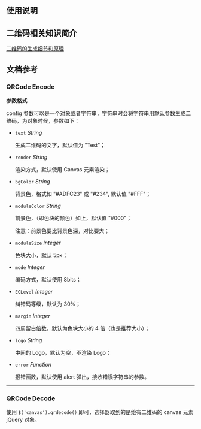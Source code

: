 ## 使用说明

## 二维码相关知识简介

[二维码的生成细节和原理](http://coolshell.cn/articles/10590.html)

## 文档参考

### QRCode Encode

**参数格式**

config 参数可以是一个对象或者字符串，字符串时会将字符串用默认参数生成二维码，为对象时候，参数如下：

* `text` _String_

    生成二维码的文字，默认值为 "Test"；

* `render` _String_

    渲染方式，默认使用 Canvas 元素渲染；

* `bgColor` _String_

    背景色，格式如 "#ADFC23" 或 "#234", 默认值 "#FFF"；

* `moduleColor` _String_

    前景色，（即色块的颜色）如上，默认值 "#000"；

    注意：前景色要比背景色深，对比要大；

* `moduleSize` _Integer_

    色块大小，默认 5px；

* `mode` _Integer_

    编码方式，默认使用 8bits；

* `ECLevel` _Integer_

    纠错码等级，默认为 30%；

* `margin` _Integer_

    四周留白倍数，默认为色块大小的 4 倍（也是推荐大小）；

* `logo` _String_

    中间的 Logo，默认为空，不渲染 Logo；

* `error` _Function_

    报错函数，默认使用 alert 弹出，接收错误字符串的参数。

***

### QRCode Decode

使用 `$('canvas').qrdecode()` 即可，选择器取到的是绘有二维码的 canvas 元素 jQuery 对象。

